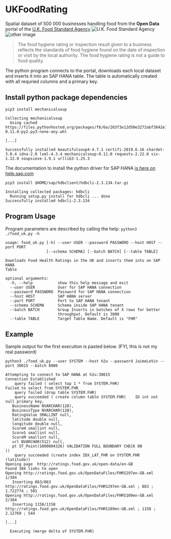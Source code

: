 # UKFoodRating
Spatial dataset of 500 000 businesses handling food from the **Open Data** portal of the [U.K. Food Standard Agency](https://ratings.food.gov.uk/)
![U.K. Food Standard Agency](https://ratings.food.gov.uk/images/OpenData/fhrsweb5.jpg)![other image](https://ratings.food.gov.uk/images/OpenData/fhiswebPass.jpg)

> The food hygiene rating or inspection result given to a business reflects the standards of food hygiene found on the date of inspection or visit by the local authority. The food hygiene rating is not a guide to food quality.


The python program connects to the portal, downloads each local dataset and inserts it into an SAP HANA table.
The table is automatically created with all requried columns and a primary key.

## Install python package dependencies

`pip3 install mechanicalsoup`
```
Collecting mechanicalsoup
  Using cached https://files.pythonhosted.org/packages/f6/6a/263f3e12d50e3272abf3842e13a3c991cda4af0f253e9c73a41d0b8387c3/MechanicalSoup-0.11.0-py2.py3-none-any.whl

[...]

Successfully installed beautifulsoup4-4.7.1 certifi-2019.6.16 chardet-3.0.4 idna-2.8 lxml-4.3.4 mechanicalsoup-0.11.0 requests-2.22.0 six-1.12.0 soupsieve-1.9.1 urllib3-1.25.3
```
The documentation to install the python driver for SAP HANA [is here on help.sap.com](https://help.sap.com/viewer/0eec0d68141541d1b07893a39944924e/2.0.04/en-US/39eca89d94ca464ca52385ad50fc7dea.html)

`pip3 install $HOME/sap/hdbclient/hdbcli-2.3.134.tar.gz`
```
Installing collected packages: hdbcli
  Running setup.py install for hdbcli ... done
Successfully installed hdbcli-2.3.134
````
## Program Usage
Program parameters are described by calling the help:
`python3 ./food_uk.py -h`
```
usage: food_uk.py [-h] --user USER --password PASSWORD --host HOST --port PORT
                  [--schema SCHEMA] [--batch BATCH] [--table TABLE]

Downloads Food Health Ratings in the UK and inserts them into an SAP HANA
Table

optional arguments:
  -h, --help           show this help message and exit
  --user USER          User for SAP HANA connection
  --password PASSWORD  Password for SAP HANA connection
  --host HOST          SAP HANA server
  --port PORT          Port to SAP HANA tenant
  --schema SCHEMA      Schema inside SAP HANA tenant
  --batch BATCH        Group Inserts in batches of X rows for better
                       throughput. Default is 3000
  --table TABLE        Target Table Name. Default is "FHR"
```
## Example
Sample output for the first execution is pasted below. (FYI, this is not my real password)

`python3 ./food_uk.py --user SYSTEM --host h2u --password JaimeLeVin --port 30015 --batch 8000`
```
Attempting to connect to SAP HANA at h2u:30015
Connection Established
    query failed ( select top 1 * from SYSTEM.FHR)
Failed to select from SYSTEM.FHR
    query failed (drop table SYSTEM.FHR)
    query succeeded ( create column table SYSTEM.FHR(    ID int not null primary key,
   BusinessName NVARCHAR(128),
   BusinessType NVARCHAR(128),
   RatingValue SMALLINT null,
   latitude double null,
   longitude double null,
   ScoreH smallint null,
   ScoreS smallint null,
   ScoreM smallint null,
   url NVARCHAR(512) null,
   pt ST_Point(1000004326) VALIDATION FULL BOUNDARY CHECK ON
))
    query succeeded (create index IDX_LAT_FHR on SYSTEM.FHR (latitude))
Opening page  http://ratings.food.gov.uk/open-data/en-GB
Found 384 links to open
Opening http://ratings.food.gov.uk/OpenDataFiles/FHRS297en-GB.xml 1/384
   Inserting 863/863
http://ratings.food.gov.uk/OpenDataFiles/FHRS297en-GB.xml ; 863 ; 1.722774 ; 501
Opening http://ratings.food.gov.uk/OpenDataFiles/FHRS109en-GB.xml 2/384
   Inserting 1158/1158
http://ratings.food.gov.uk/OpenDataFiles/FHRS109en-GB.xml ; 1158 ; 2.12769 ; 544

[...]

  Executing (merge delta of SYSTEM.FHR)
```
